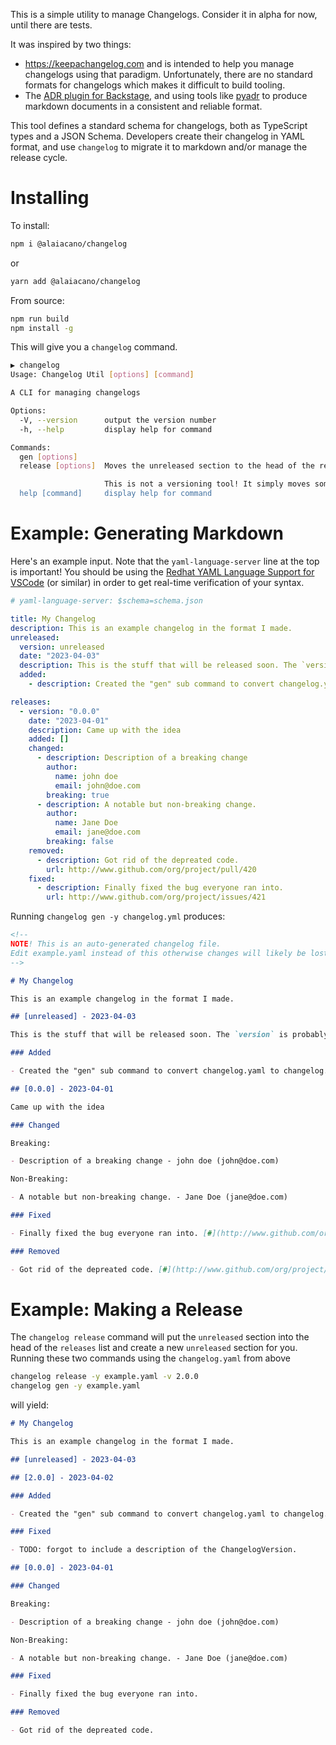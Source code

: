 This is a simple utility to manage Changelogs. Consider it in alpha for now, until there are tests.

It was inspired by two things:

- https://keepachangelog.com and is intended to help you manage changelogs using that paradigm. Unfortunately, there are no standard formats for changelogs which makes it difficult to build tooling.
- The [ADR plugin for Backstage](https://github.com/backstage/backstage/tree/master/plugins/adr), and using tools like [pyadr](https://github.com/opinionated-digital-center/pyadr) to produce markdown documents in a consistent and reliable format.

This tool defines a standard schema for changelogs, both as TypeScript types and a JSON Schema. Developers create their changelog in YAML format, and use `changelog` to migrate it to markdown and/or manage the release cycle.

# Installing

To install:

```bash
npm i @alaiacano/changelog
```

or

```bash
yarn add @alaiacano/changelog
```

From source:

```bash
npm run build
npm install -g
```

This will give you a `changelog` command.

```bash
▶ changelog
Usage: Changelog Util [options] [command]

A CLI for managing changelogs

Options:
  -V, --version      output the version number
  -h, --help         display help for command

Commands:
  gen [options]
  release [options]  Moves the unreleased section to the head of the releases section and creates a new empty unreleased section.

                     This is not a versioning tool! It simply moves some text around, and doesn't actually bump versions.
  help [command]     display help for command
```

# Example: Generating Markdown

Here's an example input. Note that the `yaml-language-server` line at the top is important! You should be using the [Redhat YAML Language Support for VSCode](https://marketplace.visualstudio.com/items?itemName=redhat.vscode-yaml) (or similar) in order to get real-time verification of your syntax.

```yaml
# yaml-language-server: $schema=schema.json

title: My Changelog
description: This is an example changelog in the format I made.
unreleased:
  version: unreleased
  date: "2023-04-03"
  description: This is the stuff that will be released soon. The `version` is probably still "unreleased."
  added:
    - description: Created the "gen" sub command to convert changelog.yaml to changelog.md

releases:
  - version: "0.0.0"
    date: "2023-04-01"
    description: Came up with the idea
    added: []
    changed:
      - description: Description of a breaking change
        author:
          name: john doe
          email: john@doe.com
        breaking: true
      - description: A notable but non-breaking change.
        author:
          name: Jane Doe
          email: jane@doe.com
        breaking: false
    removed:
      - description: Got rid of the depreated code.
        url: http://www.github.com/org/project/pull/420
    fixed:
      - description: Finally fixed the bug everyone ran into.
        url: http://www.github.com/org/project/issues/421
```

Running `changelog gen -y changelog.yml` produces:

```markdown
<!--
NOTE! This is an auto-generated changelog file.
Edit example.yaml instead of this otherwise changes will likely be lost.
-->

# My Changelog

This is an example changelog in the format I made.

## [unreleased] - 2023-04-03

This is the stuff that will be released soon. The `version` is probably still "unreleased."

### Added

- Created the "gen" sub command to convert changelog.yaml to changelog.md

## [0.0.0] - 2023-04-01

Came up with the idea

### Changed

Breaking:

- Description of a breaking change - john doe (john@doe.com)

Non-Breaking:

- A notable but non-breaking change. - Jane Doe (jane@doe.com)

### Fixed

- Finally fixed the bug everyone ran into. [#](http://www.github.com/org/project/issues/421)

### Removed

- Got rid of the depreated code. [#](http://www.github.com/org/project/pull/420)
```

# Example: Making a Release

The `changelog release` command will put the `unreleased` section into the head of the `releases` list and create a new `unreleased` section for you. Running these two commands using the `changelog.yaml` from above

```bash
changelog release -y example.yaml -v 2.0.0
changelog gen -y example.yaml
```

will yield:

```markdown
# My Changelog

This is an example changelog in the format I made.

## [unreleased] - 2023-04-03

## [2.0.0] - 2023-04-02

### Added

- Created the "gen" sub command to convert changelog.yaml to changelog.md- Created the "release" sub command to move `unreleased` to the head of the `releases` list and make a new `unreleased`.

### Fixed

- TODO: forgot to include a description of the ChangelogVersion.

## [0.0.0] - 2023-04-01

### Changed

Breaking:

- Description of a breaking change - john doe (john@doe.com)

Non-Breaking:

- A notable but non-breaking change. - Jane Doe (jane@doe.com)

### Fixed

- Finally fixed the bug everyone ran into.

### Removed

- Got rid of the depreated code.
```
